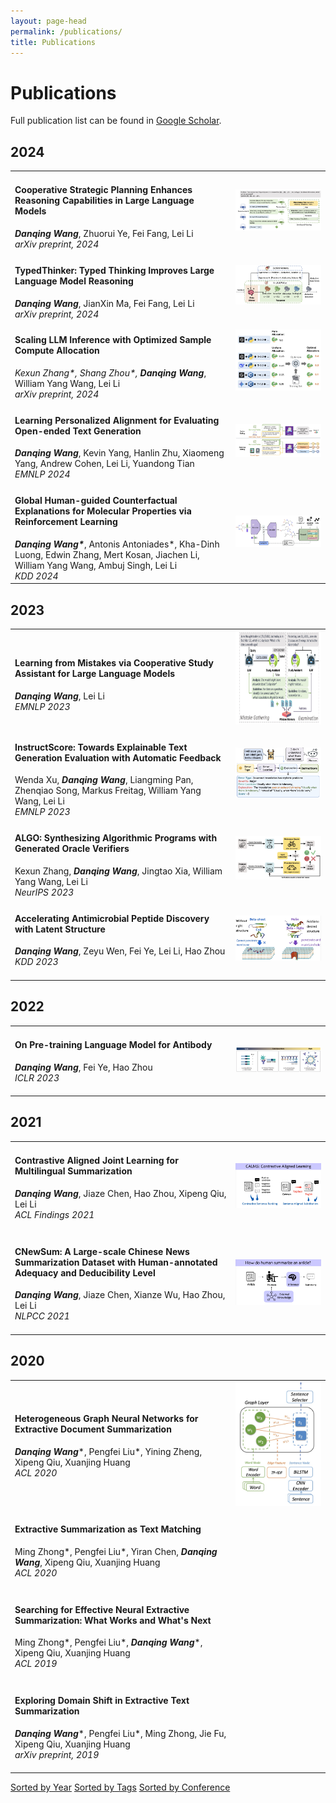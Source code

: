 ```yaml
---
layout: page-head
permalink: /publications/
title: Publications
---
```



# Publications

Full publication list can be found in [Google Scholar](https://scholar.google.com/citations?hl=zh-CN&user=mAo_lUwAAAAJ).


## 2024
<table>
  <tr>
    <td width="70%">
      <h4>
        Cooperative Strategic Planning Enhances Reasoning Capabilities in Large Language Models
        <a href="https://arxiv.org/abs/2410.20007"><i class="fa fa-link fa-sm"></i></a>
        <!-- <a href=""><i class="fa fa-home"></i></a> -->
      </h4>
      <em><strong>Danqing Wang</strong></em>, Zhuorui Ye, Fei Fang, Lei Li <br/>
      <em>arXiv preprint, 2024</em>
    </td>
    <td width="35%" align="right" valign="middle"><img src="/assets/images/CoPlanner.jpg" alt="CoPlanner"></td>
  </tr>
  <tr>
    <td width="70%">
      <h4>
        TypedThinker: Typed Thinking Improves Large Language Model Reasoning
        <a href="https://arxiv.org/abs/2410.01952"><i class="fa fa-link fa-sm"></i></a>
        <!-- <a href=""><i class="fa fa-home"></i></a> -->
      </h4>
      <em><strong>Danqing Wang</strong></em>, JianXin Ma, Fei Fang, Lei Li <br/>
      <em>arXiv preprint, 2024</em>
    </td>
    <td width="35%" align="right" valign="middle"><img src="/assets/images/TypedThinker.jpg" alt="TypedThinker"></td>
  </tr>
  <tr>
    <td width="70%">
      <h4>
        Scaling LLM Inference with Optimized Sample Compute Allocation
        <a href="https://arxiv.org/abs/2410.22480"><i class="fa fa-link fa-sm"></i></a>
        <!-- <a href=""><i class="fa fa-home"></i></a> -->
      </h4>
      <em>Kexun Zhang*, Shang Zhou*, <strong>Danqing Wang</strong></em>, William Yang Wang, Lei Li <br/>
      <em>arXiv preprint, 2024</em>
    </td>
    <td width="35%" align="right" valign="middle"><img src="/assets/images/OSCA.jpg" alt="OSCA"></td>
  </tr>
  <tr>
    <td width="70%">
      <h4>
        Learning Personalized Alignment for Evaluating Open-ended Text Generation
        <a href="https://arxiv.org/pdf/2310.03304.pdf"><i class="fa fa-home"></i></a>
      </h4>
      <em><strong>Danqing Wang</strong></em>, Kevin Yang, Hanlin Zhu, Xiaomeng Yang, Andrew Cohen, Lei Li, Yuandong Tian <br/>
      <em>EMNLP 2024</em>
    </td>
    <td width="35%" align="right" valign="middle"><img src="/assets/images/PerSE.jpg" alt="PerSE"></td>
  </tr>
  <tr>
    <td width="70%">
      <h4>
        Global Human-guided Counterfactual Explanations for Molecular Properties via Reinforcement Learning
        <a href="https://arxiv.org/abs/2406.13869"><i class="fa fa-link fa-sm"></i></a>
      </h4>
      <em><strong>Danqing Wang*</strong></em>, Antonis Antoniades*, Kha-Dinh Luong, Edwin Zhang, Mert Kosan, Jiachen Li, William Yang Wang, Ambuj Singh, Lei Li <br/>
      <em>KDD 2024</em>
    </td>
    <td width="35%" align="right" valign="middle"><img src="/assets/images/RLHEX.jpg" alt="RLHEX"></td>
  </tr>
</table>

## 2023
<table>
  <tr>
    <td width="70%">
      <h4>
        Learning from Mistakes via Cooperative Study Assistant for Large Language Models 
        <a href="/projects/SALAM/"><i class="fa fa-home"></i></a>
      </h4>
      <em><strong>Danqing Wang</strong></em>, Lei Li <br/>
      <em>EMNLP 2023</em>
    </td>
    <td width="35%" align="right" valign="middle"><img src="/assets/images/SALAM.jpg" alt="SALAM" style="height:150px;"></td>
  </tr>
  <tr>
    <td width="70%">
      <h4>
        InstructScore: Towards Explainable Text Generation Evaluation with Automatic Feedback
        <!-- <a href="https://leililab.github.io/projects/instructscore/"><i class="fa fa-home"></i></a> -->
        <a href="https://aclanthology.org/2023.emnlp-main.365/"><i class="fa fa-link fa-sm"></i></a>
      </h4>
      Wenda Xu, <em><strong>Danqing Wang</strong></em>, Liangming Pan, Zhenqiao Song, Markus Freitag, William Yang Wang, Lei Li <br/>
      <em>EMNLP 2023</em>
    </td>
    <td width="35%" align="right" valign="middle"><img src="/assets/images/InstructScore2.jpg" alt="Instructscore" ></td>
  </tr>
  <tr>
    <td width="70%">
      <h4>
        ALGO: Synthesizing Algorithmic Programs with Generated Oracle Verifiers
        <a href="https://arxiv.org/pdf/2305.14591"><i class="fa fa-link fa-sm"></i></a>
        <!-- <a href="https://leililab.github.io/projects/algo/"><i class="fa fa-home"></i></a> -->
      </h4>
      Kexun Zhang, <em><strong>Danqing Wang</strong></em>, Jingtao Xia, William Yang Wang, Lei Li <br/>
      <em>NeurIPS 2023</em>
    </td>
    <td width="35%" align="right" valign="middle"><img src="/assets/images/ALGO.jpg" alt="ATUE"></td>
  </tr>
  <tr>
    <td width="70%">
      <h4>
        Accelerating Antimicrobial Peptide Discovery with Latent Structure
        <a href="/projects/LSSAMP"><i class="fa fa-home"></i></a>
      </h4>
      <em><strong>Danqing Wang</strong></em>, Zeyu Wen, Fei Ye, Lei Li, Hao Zhou <br/>
      <em>KDD 2023</em>
      <br/><br/>
    </td>
    <td width="35%" align="right" valign="middle"><img src="/assets/images/LSSAMP.jpg" alt="LSSAMP"></td>
  </tr>
</table>

## 2022
<table>
  <tr>
    <td width="70%">
      <h4>
        On Pre-training Language Model for Antibody
        <a href="/projects/EATLM/"><i class="fa fa-home"></i></a>
      </h4>
      <em><strong>Danqing Wang</strong></em>, Fei Ye, Hao Zhou <br/>
      <em>ICLR 2023</em>
      <br/><br/>
    </td>
    <td width="35%" align="right" valign="middle"><img src="/assets/images/EATLM.jpg" alt="ATUE"></td>
  </tr>
</table>

## 2021
<table>
  <tr>
    <td width="70%">
      <h4>
        Contrastive Aligned Joint Learning for Multilingual Summarization
        <a href="/projects/CALMS"><i class="fa fa-home"></i></a>  
      </h4>
      <em><strong>Danqing Wang</strong></em>, Jiaze Chen, Hao Zhou, Xipeng Qiu, Lei Li  <br/>
      <em>ACL Findings 2021</em>
      <br/><br/>
    </td>
    <td width="35%" align="right" valign="middle"><img src="/assets/images/CALMS/CALMS.jpg" alt="CALMS"></td>
  </tr>
  <tr>
    <td width="70%">
      <h4>
        CNewSum: A Large-scale Chinese News Summarization Dataset with Human-annotated Adequacy and Deducibility Level
        <a href="/projects/CNewSum"><i class="fa fa-home"></i></a>   
        <br/>
      </h4>
      <em><strong>Danqing Wang</strong></em>, Jiaze Chen, Xianze Wu, Hao Zhou, Lei Li  <br/>
      <em>NLPCC 2021</em>
      <br/><br/>
    </td>
    <td width="35%" align="right" valign="middle"><img src="/assets/images/CNewSum/motivation.jpg" alt="CNewSum"></td>
  </tr>
</table>

<h2> 2020 </h2>
<table>
  <tr>
    <td width="70%">
      <h4>
        Heterogeneous Graph Neural Networks for Extractive Document Summarization
        <a href="https://aclanthology.org/2020.acl-main.553"><i class="fa fa-link fa-sm"></i></a>     
        <br/>
      </h4>
      <em><strong>Danqing Wang</strong></em>*, Pengfei Liu*, Yining Zheng, Xipeng Qiu, Xuanjing Huang  <br/>
      <em>ACL 2020</em>
      <br/><br/>
    </td>
    <td width="35%" align="middle" valign="middle"><img src="/assets/images/HSG.jpg" alt="HSG" style="height:200px;"></td>
  </tr>
  <!-- <tr>
    <td width="70%">
      <h4>
        Enhancing Scientific Papers Summarization with Citation Graph
        <a href="https://ojs.aaai.org/index.php/AAAI/article/view/17482"><i class="fa fa-link fa-sm"></i></a>
      </h4>
      Chenxin An, Ming Zhong, Yiran Chen, <em><strong>Danqing Wang</strong></em>, Xipeng Qiu, Xuanjing Huang <br/>
      <em>Proceedings of the AAAI Conference on Artificial Intelligence (<strong>AAAI</strong>), 2021</em>
      <br/><br/>
    </td>
    <td width="30%"></td>
  </tr> -->
  <tr>
    <td width="70%">
      <h4>
        Extractive Summarization as Text Matching
        <a href="https://arxiv.org/abs/2004.08795"><i class="fa fa-link fa-sm"></i></a>
      </h4>
      Ming Zhong*, Pengfei Liu*, Yiran Chen, <em><strong>Danqing Wang</strong></em>, Xipeng Qiu, Xuanjing Huang <br/>
      <em>ACL 2020</em>
      <br/><br/>
    </td>
    <td width="30%"></td>
  </tr>
  <!-- <tr>
    <td width="70%">
      <h4>
        A Closer Look at Data Bias in Neural Extractive Summarization Models
        <a href="https://arxiv.org/abs/1909.13705"><i class="fa fa-link fa-sm"></i></a>
      </h4>
      Ming Zhong*, <em><strong>Danqing Wang</strong></em>*, Pengfei Liu*, Xipeng Qiu, Xuanjing Huang <br/>
      <em>Workshop on New Frontiers in Summarization of EMNLP, 2019</em>
      <br/><br/>
    </td>
    <td width="30%"></td>
  </tr> -->
  <tr>
    <td width="70%">
      <h4>
        Searching for Effective Neural Extractive Summarization: What Works and What's Next
        <a href="https://arxiv.org/abs/1907.03491"><i class="fa fa-link fa-sm"></i></a>
      </h4>
      Ming Zhong*, Pengfei Liu*, <em><strong>Danqing Wang</strong></em>*, Xipeng Qiu, Xuanjing Huang   <br/>
      <em>ACL 2019</em>
      <br/><br/>
    </td>
    <td width="30%"></td>
  </tr>
  <tr>
    <td width="70%">
      <h4>
        Exploring Domain Shift in Extractive Text Summarization
        <a href="https://arxiv.org/abs/1908.11664"><i class="fa fa-link fa-sm"></i></a>
      </h4>
      <em><strong>Danqing Wang</strong></em>*, Pengfei Liu*, Ming Zhong, Jie Fu, Xipeng Qiu, Xuanjing Huang   <br/>
      <em>arXiv preprint, 2019</em>
      <br/><br/>
    </td>
    <td width="30%"></td>
  </tr>
  </table>
<!-- </details> -->


<!-- Add buttons here -->
<div class="btn-group" role="group" aria-label="Sort Options">
  <a href="years"><i class="fas fa-calendar-alt"></i> Sorted by Year</a>
  <a href="tags"><i class="fas fa-tags"></i> Sorted by Tags</a>
  <!-- <a href="topics"><i class="fas fa-bookmark"></i> Sorted by Topics</a> -->
  <a href="confs"><i class="fas fa-graduation-cap"></i> Sorted by Conference</a>
</div>
